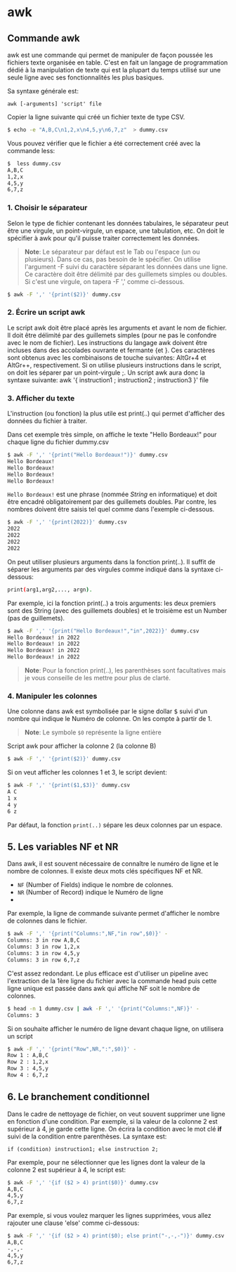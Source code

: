 # awk

## Commande awk

awk est une commande qui permet de manipuler de façon poussée les fichiers texte organisée en table. C'est en fait un langage de programmation dédié à la manipulation de texte qui est la plupart du temps utilisé sur une seule ligne avec ses fonctionnalités les plus basiques.

Sa syntaxe générale est:

`awk [-arguments] 'script' file`


Copier la ligne suivante qui créé un fichier texte de type CSV.

```bash
$ echo -e "A,B,C\n1,2,x\n4,5,y\n6,7,z"  > dummy.csv
```

Vous pouvez vérifier que le fichier a été correctement créé avec la commande less:

```bash
$  less dummy.csv 
A,B,C
1,2,x
4,5,y
6,7,z
```

### 1. Choisir le séparateur

Selon le type de fichier contenant les données tabulaires, le séparateur peut être une virgule, un point-virgule, un espace, une tabulation, etc. On doit le spécifier à awk pour qu'il puisse traiter correctement les données.

> **Note**: Le séparateur par défaut est le Tab ou l'espace (un ou plusieurs). Dans ce cas, pas besoin de le spécifier.
On utilise l'argument -F suivi du caractère séparant les données dans une ligne. Ce caractère doit être délimité par des guillemets simples ou doubles. Si c'est une virgule, on tapera -F ',' comme ci-dessous.

```bash
$ awk -F ',' '{print($2)}' dummy.csv
```

### 2. Écrire un script awk

Le script awk doit être placé après les arguments et avant le nom de fichier.
Il doit être délimité par des guillemets simples (pour ne pas le confondre avec le nom de fichier).
Les instructions du langage awk doivent être incluses dans des accolades ouvrante et fermante {et }. Ces caractères sont obtenus avec les combinaisons de touche suivantes: AltGr+4 et AltGr++, respectivement.
Si on utilise plusieurs instructions dans le script, on doit les séparer par un point-virgule ;.
Un script awk aura donc la syntaxe suivante:
awk '{ instruction1 ;  instruction2 ; instruction3 }' file

### 3. Afficher du texte

L'instruction (ou fonction) la plus utile est print(..) qui permet d'afficher des données du fichier à traiter.

Dans cet exemple très simple, on affiche le texte "Hello Bordeaux!" pour chaque ligne du fichier dummy.csv

```bash
$ awk -F ',' '{print("Hello Bordeaux!")}' dummy.csv
Hello Bordeaux!
Hello Bordeaux!
Hello Bordeaux!
Hello Bordeaux!
```

`Hello Bordeaux!` est une phrase (nommée _String_ en informatique) et doit être encadré obligatoirement par des guillemets doubles. Par contre, les nombres doivent être saisis tel quel comme dans l'exemple ci-dessous.

```bash
$ awk -F ',' '{print(2022)}' dummy.csv
2022
2022
2022
2022
```

On peut utiliser plusieurs arguments dans la fonction print(..). Il suffit de séparer les arguments par des virgules comme indiqué dans la syntaxe ci-dessous:

```bash
print(arg1,arg2,..., argn).
```

Par exemple, ici la fonction print(..) a trois arguments: les deux premiers sont des String (avec des guillemets doubles) et le troisième est un Number (pas de guillemets).

```bash
$ awk -F ',' '{print("Hello Bordeaux!","in",2022)}' dummy.csv
Hello Bordeaux! in 2022
Hello Bordeaux! in 2022
Hello Bordeaux! in 2022
Hello Bordeaux! in 2022
```

> **Note**: Pour la fonction print(..), les parenthèses sont facultatives mais je vous conseille de les mettre pour plus de clarté.


### 4. Manipuler les colonnes
Une colonne dans awk est symbolisée par le signe dollar <kbd>$</kbd> suivi d'un nombre qui indique le Numéro de colonne. On les compte à partir de 1.

> **Note**: Le symbole `$0` représente la ligne entière
 
Script awk pour afficher la colonne 2 (la colonne B)

```bash
$ awk -F ',' '{print($2)}' dummy.csv
```

Si on veut afficher les colonnes 1 et 3, le script devient:

```bash
$ awk -F ',' '{print($1,$3)}' dummy.csv
A C
1 x
4 y
6 z
```

Par défaut, la fonction `print(..)` sépare les deux colonnes par un espace.

## 5. Les variables NF et NR

Dans awk, il est souvent nécessaire de connaître le numéro de ligne et le nombre de colonnes. Il existe deux mots clés spécifiques NF et NR.

- `NF` (Number of Fields) indique le nombre de colonnes.
- `NR` (Number of Record) indique le Numéro de ligne
- 
Par exemple, la ligne de commande suivante permet d'afficher le nombre de colonnes dans le fichier.

```bash
$ awk -F ',' '{print("Columns:",NF,"in row",$0)}' -
Columns: 3 in row A,B,C
Columns: 3 in row 1,2,x
Columns: 3 in row 4,5,y
Columns: 3 in row 6,7,z
```

C'est assez redondant. Le plus efficace est d'utiliser un pipeline avec l'extraction de la 1ère ligne du fichier avec la commande head puis cette ligne unique est passée dans awk qui affiche NF soit le nombre de colonnes.

```bash
$ head -n 1 dummy.csv | awk -F ',' '{print("Columns:",NF)}' -
Columns: 3
```

Si on souhaite afficher le numéro de ligne devant chaque ligne, on utilisera un script

```bash
$ awk -F ',' '{print("Row",NR,":",$0)}' -
Row 1 : A,B,C
Row 2 : 1,2,x
Row 3 : 4,5,y
Row 4 : 6,7,z
```

## 6. Le branchement conditionnel

Dans le cadre de nettoyage de fichier, on veut souvent supprimer une ligne en fonction d'une condition. Par exemple, si la valeur de la colonne 2 est supérieur à 4, je garde cette ligne. On écrira la condition avec le mot clé **if** suivi de la condition entre parenthèses. La syntaxe est:

`if (condition) instruction1; else instruction 2;`

Par exemple, pour ne sélectionner que les lignes dont la valeur de la colonne 2 est supérieur à 4, le script est:

```bash
$ awk -F ',' '{if ($2 > 4) print($0)}' dummy.csv
A,B,C
4,5,y
6,7,z
```
Par exemple, si vous voulez marquer les lignes supprimées, vous allez rajouter une clause 'else' comme ci-dessous:

```bash
$ awk -F ',' '{if ($2 > 4) print($0); else print("-,-,-")}' dummy.csv
A,B,C
-,-,-
4,5,y
6,7,z
```
